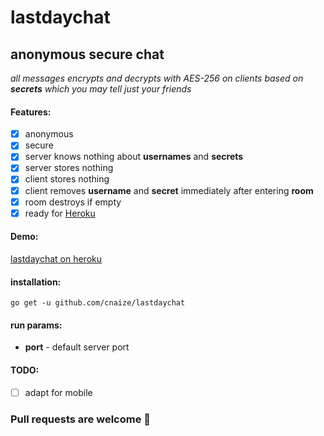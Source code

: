 # lastdaychat
## anonymous secure chat
*all messages encrypts and decrypts with AES-256 on clients based on __secrets__ which you may tell just your friends*

#### Features:
- [x] anonymous
- [x] secure
- [x] server knows nothing about __usernames__ and __secrets__
- [x] server stores nothing
- [x] client stores nothing
- [x] client removes __username__ and __secret__ immediately after entering __room__
- [x] room destroys if empty
- [x] ready for [Heroku](https://www.heroku.com/)

#### Demo:
[lastdaychat on heroku](https://lastdaychat.herokuapp.com/)

#### installation:
`go get -u github.com/cnaize/lastdaychat`
#### run params:
* __port__ - default server port

#### TODO:
- [ ] adapt for mobile

### Pull requests are welcome :tea:
